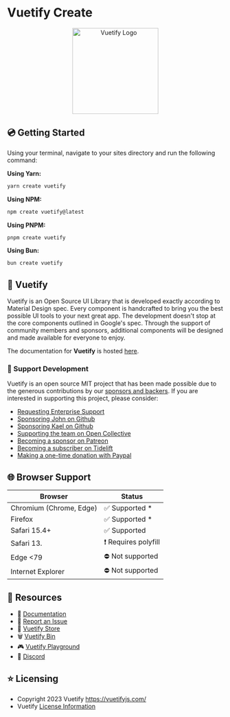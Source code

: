 # Vuetify Create

<p align="center">
  <img src="https://vuetifyjs.b-cdn.net/docs/images/one/create/vcreate-logo.png" alt="Vuetify Logo" width="200">
</p>

## 💿 Getting Started

Using your terminal, navigate to your sites directory and run the following command:

**Using Yarn:**
```bash
yarn create vuetify
```

**Using NPM:**
```bash
npm create vuetify@latest
```

**Using PNPM:**
```bash
pnpm create vuetify
```

**Using Bun:**
```bash
bun create vuetify
```

## 🐉 Vuetify

Vuetify is an Open Source UI Library that is developed exactly according to Material Design spec. Every component is handcrafted to bring you the best possible UI tools to your next great app. The development doesn't stop at the core components outlined in Google's spec. Through the support of community members and sponsors, additional components will be designed and made available for everyone to enjoy.

The documentation for **Vuetify** is hosted [here](https://vuetifyjs.com/).

### 💖 Support Development

Vuetify is an open source MIT project that has been made possible due to the generous contributions by our [sponsors and backers](https://vuetifyjs.com/introduction/sponsors-and-backers/). If you are interested in supporting this project, please consider:

- [Requesting Enterprise Support](https://support.vuetifyjs.com/)
- [Sponsoring John on Github](https://github.com/users/johnleider/sponsorship)
- [Sponsoring Kael on Github](https://github.com/users/kaelwd/sponsorship)
- [Supporting the team on Open Collective](https://opencollective.com/vuetify)
- [Becoming a sponsor on Patreon](https://www.patreon.com/vuetify)
- [Becoming a subscriber on Tidelift](https://tidelift.com/subscription/npm/vuetify)
- [Making a one-time donation with Paypal](https://paypal.me/vuetify)

## 🌐 Browser Support

| Browser | Status |
| - | - |
| Chromium (Chrome, Edge) | ✅ Supported * |
| Firefox | ✅ Supported * |
| Safari 15.4+ | ✅ Supported |
| Safari 13. | ❗ Requires polyfill |
| Edge <79 | ⛔ Not supported |
| Internet Explorer | ⛔ Not supported |

## 📃 Resources

- 📄 [Documentation](https://vuetifyjs.com/)
- 🚨 [Report an Issue](https://issues.vuetifyjs.com/)
- 🏬 [Vuetify Store](https://store.vuetifyjs.com/)
- 🗑️ [Vuetify Bin](https://bin.vuetifyjs.com/)
- 🎮 [Vuetify Playground](https://play.vuetifyjs.com/)
- 💬 [Discord](https://community.vuetifyjs.com/)

## ⭐ Licensing

- Copyright 2023 Vuetify <https://vuetifyjs.com/>
- Vuetify [License Information](https://github.com/vuetifyjs/vuetify/blob/master/LICENSE.md)

<br>
